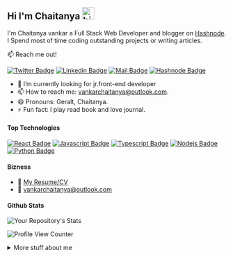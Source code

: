 ## Hi I'm Chaitanya <img src="https://user-images.githubusercontent.com/1303154/88677602-1635ba80-d120-11ea-84d8-d263ba5fc3c0.gif" width="28px" height="28px" alt="hi">

I'm Chaitanya vankar a Full Stack Web Developer and blogger on [Hashnode](https://chaitanyaoffic.hashnode.dev/). I Spend most of time coding outstanding projects or writing articles.

:mailbox: Reach me out!

[![Twitter Badge](https://img.shields.io/badge/-@Chaitanyaoffici-white?style=flat&labelColor=1ca0f1&logo=twitter&logoColor=white&link=https://twitter.com/Chaitanyaoffici)](https://twitter.com/Chaitanyaoffici) [![Linkedin Badge](https://img.shields.io/badge/-chaitanyaofficiel-white?style=flat&labelColor=0e76a8&logo=linkedin&logoColor=white)](https://www.linkedin.com/in/chaitanyaofficiel/) [![Mail Badge](https://img.shields.io/badge/-Chaitanyavankar-white?style=flat&labelColor=c0392b&logo=gmail&logoColor=white)](mailto:Chaitanyavankar0@gmail.com)
[![Hashnode Badge](https://img.shields.io/badge/-Chaitanyavankar-white?style=flat&labelColor=blue&logo=Hashnode&logoColor=white)](mailto:Chaitanyavankar0@gmail.com)

<!-- TODO: Add last video link -->

- 🔭 I’m currently looking for jr.front-end developer
- 📫 How to reach me: vankarchaitanya@outlook.com.
- 😄 Pronouns: Geralt, Chaitanya.
- ⚡ Fun fact: I play read book and love journal.


#### Top Technologies

<!-- TODO: Make technologies links takes you to repositories -->

[![React Badge](https://img.shields.io/badge/-React-61DBFB?style=for-the-badge&labelColor=black&logo=react&logoColor=61DBFB)](#) 
[![Javascript Badge](https://img.shields.io/badge/-Javascript-F0DB4F?style=for-the-badge&labelColor=black&logo=javascript&logoColor=F0DB4F)](#) 
[![Typescript Badge](https://img.shields.io/badge/-Typescript-007acc?style=for-the-badge&labelColor=black&logo=typescript&logoColor=007acc)](#) 
[![Nodejs Badge](https://img.shields.io/badge/-Nodejs-3C873A?style=for-the-badge&labelColor=black&logo=node.js&logoColor=3C873A)](#) 
[![Python Badge](https://img.shields.io/badge/-python-yellow?style=for-the-badge&labelColor=black&logo=python&logoColor=white)](#) 



#### Bizness
- :paperclip: [My Resume/CV](shorturl.at/hjQ19)
- :email: vankarchaitanya@outlook.com




#### Github Stats
![Your Repository's Stats](https://github-readme-stats.vercel.app/api?username=ChaitanyaOfficiel&show_icons=true)


![Profile View Counter](https://komarev.com/ghpvc/?username=ChaitanyaOfficielChaitanyaOfficiel)

<details>
<summary>
  More stuff about me
</summary>
<br />

#### Language tracker


![Your Repository's Stats](https://github-readme-stats.vercel.app/api/top-langs/?username=ChaitanyaOfficiel&theme=blue-green)


![Jokes Card](https://readme-jokes.vercel.app/api)


